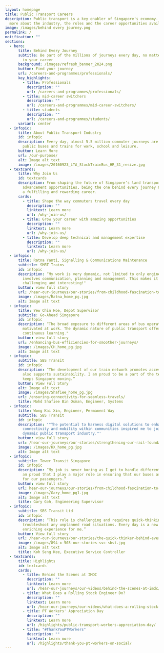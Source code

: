 ```yaml
---
layout: homepage
title: Public Transport Careers
description: Public transport is a key enabler of Singapore's economy. Learn
  more about the industry, the roles and the career opportunities available.
image: /images/behind every journey.png
permalink: /
notification: ""
sections:
  - hero:
      title: Behind Every Journey
      subtitle: Be part of the millions of journeys every day, no matter where you are
        in your career
      background: /images/refresh_banner_2024.png
      button: Find your journey
      url: /careers-and-programmes/professionals/
      key_highlights:
        - title: Professionals
          description: ""
          url: /careers-and-programmes/professionals/
        - title: mid-career switchers
          description: ""
          url: /careers-and-programmes/mid-career-switchers/
        - title: students
          description: ""
          url: /careers-and-programmes/students/
      variant: center
  - infopic:
      title: About Public Transport Industry
      id: infopic
      description: Every day, almost 5.5 million commuter journeys are taken on our
        public buses and trains for work, school and leisure.
      button: Learn More
      url: /our-purpose/
      alt: Image alt text
      image: /images/20160923_LTA_StockTrainBus_HR_31_resize.jpg
  - textcards:
      title: Why Join Us
      id: textcards
      description: From shaping the future of Singapore’s land transport to
        advancement opportunities, being the one behind every journey makes for
        a fulfilling and rewarding career.
      cards:
        - title: Shape the way commuters travel every day
          description: ""
          linktext: Learn more
          url: /why-join-us/
        - title: Grow your career with amazing opportunities
          description: ""
          linktext: Learn more
          url: /why-join-us/
        - title: Develop deep technical and management expertise
          description: ""
          linktext: Learn more
          url: /why-join-us/
  - infopic:
      title: Ratna Yanti, Signalling & Communications Maintenance
      subtitle: SMRT Trains
      id: infopic
      description: “My work is very dynamic, not limited to only engineering, but also
        involves communication, planning and management. This makes it
        challenging and interesting!"
      button: view full story
      url: /hear-our-journeys/our-stories/from-childhood-fascination-to-everyday-discovery/
      image: /images/Ratna_home_pg.jpg
      alt: Image alt text
  - infopic:
      title: Yew Chin Hoe, Depot Supervisor
      subtitle: Go-Ahead Singapore
      id: infopic
      description: “The broad exposure to different areas of bus operations keeps me
        motivated at work. The dynamic nature of public transport offers
        continuous learning."
      button: view full story
      url: /enhancing-bus-efficiencies-for-smoother-journeys/
      image: /images/CH_home_pg.jpg
      alt: Image alt text
  - infopic:
      subtitle: SBS Transit
      id: infopic
      description: “The development of our train network promotes accessibility and
        also supports sustainability. I am proud to be a part of the team that
        keeps Singapore moving.”
      button: View Full Story
      alt: Image alt text
      image: /images/Shafiee_home_pg.jpg
      url: /ensuring-connectivity-for-seamless-travels/
      title: Mohd Shafiee Bin Osman, Engineer, Systems
  - infopic:
      title: Wong Kai Xin, Engineer, Permanent Way
      subtitle: SBS Transit
      id: infopic
      description: '"The potential to harness digital solutions to enhance
        connectivity and mobility within communities inspired me to join this
        dynamic public transport industry."'
      button: view full story
      url: /hear-our-journeys/our-stories/strengthening-our-rail-foundations/
      image: /images/KX_home_pg.jpg
      alt: Image alt text
  - infopic:
      subtitle: Tower Transit Singapore
      id: infopic
      description: “My job is never boring as I get to handle different tasks daily. I
        am proud that I play a major role in ensuring that our buses are safe
        for our passengers.”
      button: view full story
      url: hear-our-journeys/our-stories/from-childhood-fascination-to-everyday-discovery/
      image: /images/Gary_home_pg1.jpg
      alt: Image alt text
      title: Gary Goh, Engineering Supervisor
  - infopic:
      subtitle: SBS Transit Ltd
      id: infopic
      description: “This role is challenging and requires quick-thinking skills to
        troubleshoot any unplanned road situations. Every day is a new and
        enriching experience for me.”
      button: View full story
      url: /hear-our-journeys/our-stories/the-quick-thinker-behind-every-journey/
      image: /images/894-x-503-our-stories-svc-sbst.jpg
      alt: Image alt text
      title: Koh Seng Kee, Executive Service Controller
  - textcards:
      title: Highlights
      id: textcards
      cards:
        - title: Behind the Scenes at IMDC
          description: ""
          linktext: Learn more
          url: /hear-our-journeys/our-videos/behind-the-scenes-at-imdc/
        - title: What Does a Rolling Stock Engineer Do?
          description: ""
          linktext: Learn more
          url: /hear-our-journeys/our-videos/what-does-a-rolling-stock-engineer-do/
        - title: PT Workers' Appreciation Day
          description: ""
          linktext: Learn more
          url: /highlights/public-transport-workers-appreciation-day/
        - title: "#ThankYouPTWorkers"
          description: ""
          linktext: Learn more
          url: /highlights/thank-you-pt-workers-on-social/
---
```


